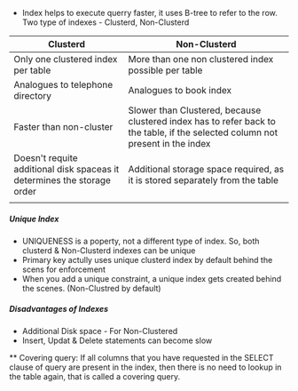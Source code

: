 * Index helps to execute querry faster, it uses B-tree to refer to the row. Two type of indexes - Clusterd, Non-Clusterd

| Clusterd                                                                | Non-Clusterd                                                                                                                   |
|-------------------------------------------------------------------------|--------------------------------------------------------------------------------------------------------------------------------|
| Only one clustered index per table                                      | More than one non clustered index possible per table                                                                                             |
| Analogues to telephone directory                                        | Analogues to book index                                                                                                        |
| Faster than non-cluster                                                 | Slower than Clustered, because clustered index has to refer back to the table, if the selected column not present in the index |
| Doesn't requite additional disk spaceas it determines the storage order | Additional storage space required, as it is stored separately from the table                                                   |
|                                                                         |                                                                                                                                |

##### Unique Index

* UNIQUENESS is a poperty, not a different type of index. So, both clusterd & Non-Clusterd indexes can be unique
* Primary key actully uses unique clusterd index by default behind the scens for enforcement
* When you add a unique constraint, a unique index gets created behind the scenes. (Non-Clustred by default)

##### Disadvantages of Indexes

* Additional Disk space - For Non-Clustered
* Insert, Updat & Delete statements can become slow


** Covering query: If all columns  that you have requested in the SELECT clause of query are present in the index, then there is no need to lookup in the table again, that is called a covering query.
